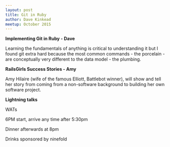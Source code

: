 ```yaml
---
layout: post
title: Git in Ruby
author: Dave Kinkead
meetup: October 2015
---
```


**Implementing Git in Ruby - Dave**

 Learning the fundamentals of anything is critical to understanding it but I found git extra hard because the most common commands - the porcelain - are conceptually very different to the data model - the plumbing.

**RailsGirls Success Stories - Amy**

Amy Hilaire (wife of the famous Elliott, Battlebot winner), will show and tell her story from coming from a non-software background to building her own software project.

**Lightning talks**

WATs

6PM start, arrive any time after 5:30pm

Dinner afterwards at 8pm

Drinks sponsored by ninefold